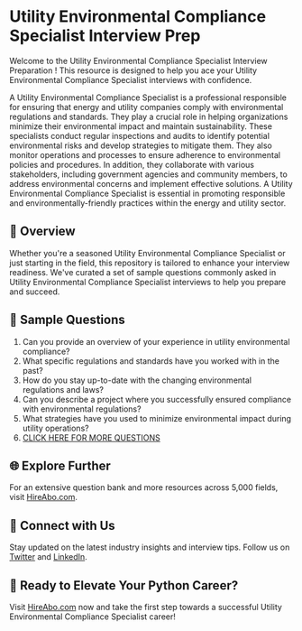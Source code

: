 # Utility Environmental Compliance Specialist Interview Prep

Welcome to the Utility Environmental Compliance Specialist Interview Preparation ! This resource is designed to help you ace your Utility Environmental Compliance Specialist interviews with confidence.

A Utility Environmental Compliance Specialist is a professional responsible for ensuring that energy and utility companies comply with environmental regulations and standards. They play a crucial role in helping organizations minimize their environmental impact and maintain sustainability. These specialists conduct regular inspections and audits to identify potential environmental risks and develop strategies to mitigate them. They also monitor operations and processes to ensure adherence to environmental policies and procedures. In addition, they collaborate with various stakeholders, including government agencies and community members, to address environmental concerns and implement effective solutions. A Utility Environmental Compliance Specialist is essential in promoting responsible and environmentally-friendly practices within the energy and utility sector.

## 🚀 Overview

Whether you're a seasoned Utility Environmental Compliance Specialist or just starting in the field, this repository is tailored to enhance your interview readiness. We've curated a set of sample questions commonly asked in Utility Environmental Compliance Specialist interviews to help you prepare and succeed.

## 📝 Sample Questions

1. Can you provide an overview of your experience in utility environmental compliance?
2. What specific regulations and standards have you worked with in the past?
3. How do you stay up-to-date with the changing environmental regulations and laws?
4. Can you describe a project where you successfully ensured compliance with environmental regulations?
5. What strategies have you used to minimize environmental impact during utility operations?
6. [CLICK HERE FOR MORE QUESTIONS](https://hireabo.com/job/20_2_47/Utility%20Environmental%20Compliance%20Specialist)

## 🌐 Explore Further

For an extensive question bank and more resources across 5,000 fields, visit [HireAbo.com](https://www.hireabo.com).

## 📱 Connect with Us

Stay updated on the latest industry insights and interview tips. Follow us on [Twitter](https://twitter.com/hireabo) and [LinkedIn](https://www.linkedin.com/in/hire-abo-3609972a8/).

## 🚀 Ready to Elevate Your Python Career?

Visit [HireAbo.com](https://www.hireabo.com) now and take the first step towards a successful Utility Environmental Compliance Specialist career!